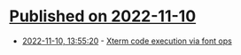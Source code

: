 # [Published on 2022-11-10](index.md)

* [2022-11-10, 13:55:20](https://news.ycombinator.com/item?id=33546415) - [Xterm code execution via font ops](https://www.openwall.com/lists/oss-security/2022/11/10/1)
